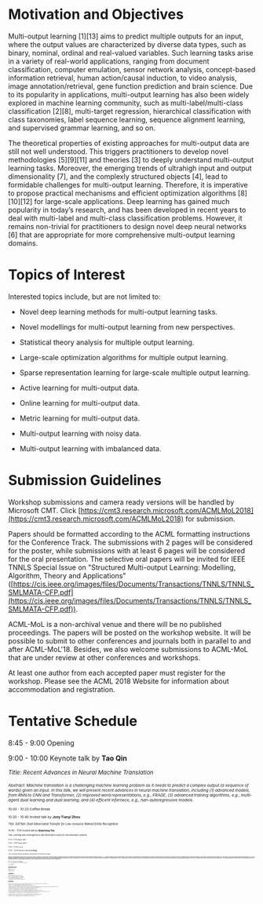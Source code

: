 # Motivation and Objectives 

Multi-output learning [1][13] aims to predict multiple outputs for an input, where the output values are characterized by diverse data types, such as binary, nominal, ordinal and real-valued variables. Such learning tasks arise in a variety of real-world applications, ranging from document classification, computer emulation, sensor network analysis, concept-based information retrieval, human action/causal induction, to video analysis, image annotation/retrieval, gene function prediction and brain science. Due to its popularity in applications, multi-output learning has also been widely explored in machine learning community, such as multi-label/multi-class classification [2][8], multi-target regression, hierarchical classification with class taxonomies, label sequence learning, sequence alignment learning, and supervised grammar learning, and so on.

The theoretical properties of existing approaches for multi-output data are still not well understood. This triggers practitioners to develop novel methodologies [5][9][11] and theories [3] to deeply understand multi-output learning tasks. Moreover, the emerging trends of ultrahigh input and output dimensionality [7], and the complexly structured objects [4], lead to formidable challenges for multi-output learning. Therefore, it is imperative to propose practical mechanisms and efficient optimization algorithms [8][10][12] for large-scale applications. Deep learning has gained much popularity in today’s research, and has been developed in recent years to deal with multi-label and multi-class classification problems. However, it remains non-trivial for practitioners to design novel deep neural networks [6] that are appropriate for more comprehensive multi-output learning domains.

# Topics of Interest 

Interested topics include, but are not limited to: 

- Novel deep learning methods for multi-output learning tasks. 

- Novel modellings for multi-output learning from new perspectives. 

- Statistical theory analysis for multiple output learning. 

- Large-scale optimization algorithms for multiple output learning. 

- Sparse representation learning for large-scale multiple output learning. 

- Active learning for multi-output data. 

- Online learning for multi-output data. 

- Metric learning for multi-output data. 

- Multi-output learning with noisy data. 

- Multi-output learning with imbalanced data. 

# Submission Guidelines 

Workshop submissions and camera ready versions will be handled by Microsoft CMT. Click [https://cmt3.research.microsoft.com/ACMLMoL2018](https://cmt3.research.microsoft.com/ACMLMoL2018) for submission. 

Papers should be formatted according to the ACML formatting instructions for the Conference Track. The submissions with 2 pages will be considered for the poster, while submissions with at least 6 pages will be considered for the oral presentation. The selective oral papers will be invited for IEEE TNNLS Special Issue on "Structured Multi-output Learning: Modelling, Algorithm, Theory and Applications" ([https://cis.ieee.org/images/files/Documents/Transactions/TNNLS/TNNLS_SMLMATA-CFP.pdf](https://cis.ieee.org/images/files/Documents/Transactions/TNNLS/TNNLS_SMLMATA-CFP.pdf)).

ACML-MoL is a non-archival venue and there will be no published proceedings. The papers will be posted on the workshop website. It will be possible to submit to other conferences and journals both in parallel to and after ACML-MoL'18. Besides, we also welcome submissions to ACML-MoL that are under review at other conferences and workshops. 

At least one author from each accepted paper must register for the workshop. Please see the ACML 2018 Website for information about accommodation and registration.

# Tentative Schedule

8:45 - 9:00    Opening 

9:00 - 10:00   Keynote talk by **Tao Qin**

<small>*Title: Recent Advances in Neural Machine Translation*<small>

<small>*Abstract: Machine translation is a challenging machine learning problem as it needs to predict a complex output (a sequence of words) given an input. In this talk, we will present recent advances in neural machine translation, including (1) advanced models, from RNN to CNN and Transformer, (2) improved word representations, e.g., FRAGE, (3) advanced training algorithms, e.g., multi-agent dual learning and dual learning, and (4) efficent infernece, e.g., nan-autoregressive models.*<small>

10:00 - 10:20   Coffee Break 

10:20 - 10:40   Invited talk by **Joey Tianyi Zhou**

<small>*Title: DATNet: Dual Adversarial Transfer for Low-resource Named Entity Recognition*<small>

10:40 - 11:00   Invited talk by **Quanming Yao**

<small>*Title: Learning with Heterogeneous Side Information Fusion for Recommender Systems*<small>

11:00 - 11:20   Paper talk 1

11:20 - 11:40   Paper talk 2

11:40 - 13:30   Lunch

13:30 - 14:30   Keynote talk by **Le Song**

<small> *Title: Syntax-Directed Variational Autoencoder for Structure Output* <small>

<small> *Abstract: Deep generative models have been enjoying success in modeling continuous data. However it remains challenging to capture the representations for discrete structures with formal grammars and semantics, e.g., computer programs and molecular structures. How to generate both syntactically and semantically correct data still remains largely an open problem. Inspired by the theory of compiler where the syntax and semantics check is done via syntax-directed translation (SDT), we propose a novel syntax-directed variational autoencoder (SD-VAE) by introducing stochastic lazy attributes. This approach converts the offline SDT check into on-the-fly generated guidance for constraining the decoder. Comparing to the state-of-the-art methods, our approach enforces constraints on the output space so that the output will be not only syntactically valid, but also semantically reasonable. We evaluate the proposed model with applications in programming language and molecules, including reconstruction and program/molecule optimization. The results demonstrate the effectiveness in incorporating syntactic and semantic constraints in discrete generative models, which is significantly better than current state-of-the-art approaches.*<small>

14:30 - 14:50   Invited talk by **Liang Feng**

<small>*Title: Multi-task Optimization through Denoising Autoencoding*<small>

14:50 - 15:10   Paper talk 3

15:10 - 15:30   Closing

# Important Dates 

Submission:     13 Oct, 2018. 

Notification:   30 Oct, 2018. 

Workshop:       14 Nov, 2018. 

# Organizers

Weiwei Liu, University of New South Wales, Australia. 

Xiaobo Shen, Nanyang Technological University, Singapore. 

Yew-Soon Ong, Nanyang Technological University, Singapore. 

Ivor W. Tsang, University of Technology Sydney, Australia. 

Chen Gong, Nanjing University of Science and Technology, China.

# Reference

[1] Mauricio A. Álvarez, Lorenzo Rosasco, Neil D. Lawrence, Kernels for Vector-Valued Functions: A Review, Foundations and Trends in Machine Learning, 2012.

[2] Weiwei Liu, Ivor W. Tsang, Large Margin Metric Learning for Multi-Label Prediction, AAAI, 2015.

[3] Weiwei Liu, Ivor W. Tsang, On the Optimality of Classifier Chain for Multi-label Classification, NIPS, 2015.

[4] Mingkui Tan, Qinfeng Shi, Anton van den Hengel, Chunhua Shen, Junbin Gao, Fuyuan Hu, Zhen Zhang, Learning graph structure for multi-label image classification via clique generation, CVPR, 2015.

[5] Chen Gong, Dacheng Tao, Jie Yang, Wei Liu, Teaching-to-Learn and Learning-to-Teach for Multi-label Propagation, AAAI, 2016.

[6] Moustapha Cissé, Maruan Al-Shedivat, Samy Bengio, ADIOS: Architectures Deep In Output Space, ICML, 2017.

[7] Weiwei Liu, Ivor W. Tsang, Making Decision Trees Feasible in Ultrahigh Feature and Label Dimensions, JMLR, 2017.

[8] Weiwei Liu, Ivor W. Tsang, Klaus-Robert Müller, An Easy-to-hard Learning Paradigm for Multiple Classes and Multiple Labels, JMLR, 2017.

[9] Chen Gong, Tongliang Liu, Yuanyan Tang, Jian Yang, Jie Yang, Dacheng Tao, A Regularization Approach for Instance-Based Superset Label Learning, TCYB, 2018.

[10] Xiaobo Shen, Weiwei Liu, Ivor W. Tsang, Quan-Sen Sun, Yew-Soon Ong, Compact Multi-Label Learning, AAAI, 2018.

[11] Xiaobo Shen, Weiwei Liu, Ivor W. Tsang, Quan-Sen Sun, Yew-Soon Ong, Multilabel Prediction via Cross-View Search, TNNLS, 2018.

[12] Xiaobo Shen, Weiwei Liu, Yong Luo, Yew-Soon Ong, Ivor W. Tsang, Deep Discrete Prototype Multilabel Learning, IJCAI, 2018.

[13] Weiwei Liu, Donna Xu, Ivor Tsang, Wenjie Zhang, Metric Learning for Multi-output Tasks, TPAMI, 2018.
